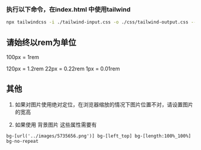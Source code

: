 ### 执行以下命令，在index.html 中使用tailwind

```bash
npx tailwindcss -i ./tailwind-input.css -o ./css/tailwind-output.css --watch
```

## 请始终以rem为单位

100px = 1rem

120px = 1.2rem
22px = 0.22rem
1px = 0.01rem

## 其他

1. 如果对图片使用绝对定位，在浏览器缩放的情况下图片位置不对，请设置图片的宽高

2. 如果使用 背景图片 这些属性需要有

```tailwind
bg-[url('../images/5735656.png')] bg-[left_top] bg-[length:100%_100%] bg-no-repeat
```

